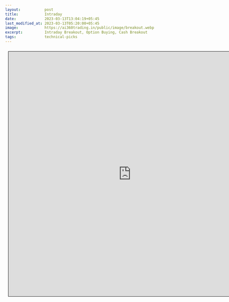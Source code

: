 ```yaml
---
layout:           post
title:            Intraday
date:             2023-03-13T13:04:19+05:45
last_modified_at: 2023-03-13T05:20:00+05:45
image:            https://ai360trading.in/public/image/breakout.webp
excerpt:          Intraday Breakout, Option Buying, Cash Breakout
tags:             technical-picks
---
```



<iframe src="https://docs.google.com/spreadsheets/d/e/2PACX-1vSbfkjHb9XKZOM84lM_j2gaMnQcSWSuDJJ6XkCp_UlSMXpRF8xXVPz2kTOJ35ugtQ/pubhtml?gid=316329808&amp;single=true&amp;widget=true&amp;headers=false" scrolling="yes" style="border: 1px solid black; position: relative; margin-left: 10px; margin-top: 10px; width: 800px; height: 800px; ">
</iframe>
